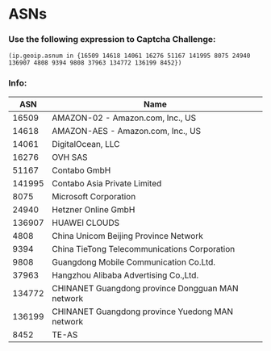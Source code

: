 # ASNs

### Use the following expression to Captcha Challenge:

```
(ip.geoip.asnum in {16509 14618 14061 16276 51167 141995 8075 24940 136907 4808 9394 9808 37963 134772 136199 8452})
```

### Info:

| ASN    | Name                                             |
| ------ | ------------------------------------------------ |
| 16509  | AMAZON-02 - Amazon.com, Inc., US                 |
| 14618  | AMAZON-AES - Amazon.com, Inc., US                |
| 14061  | DigitalOcean, LLC                                |
| 16276  | OVH SAS                                          |
| 51167  | Contabo GmbH                                     |
| 141995 | Contabo Asia Private Limited                     |
| 8075   | Microsoft Corporation                            |
| 24940  | Hetzner Online GmbH                              |
| 136907 | HUAWEI CLOUDS                                    |
| 4808   | China Unicom Beijing Province Network            |
| 9394   | China TieTong Telecommunications Corporation     |
| 9808   | Guangdong Mobile Communication Co.Ltd.           |
| 37963  | Hangzhou Alibaba Advertising Co.,Ltd.            |
| 134772 | CHINANET Guangdong province Dongguan MAN network |
| 136199 | CHINANET Guangdong province Yuedong MAN network  |
| 8452   | TE-AS                                            |

